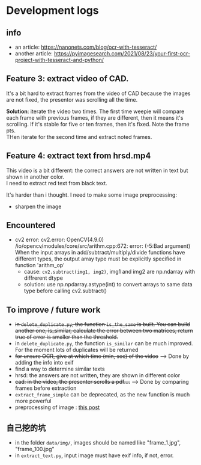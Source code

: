 # Development logs

## info
- an article: https://nanonets.com/blog/ocr-with-tesseract/
- another article: https://pyimagesearch.com/2021/08/23/your-first-ocr-project-with-tesseract-and-python/


## Feature 3: extract video of CAD.
It's a bit hard to extract frames from the video of CAD because the images are not fixed, the presentor was scrolling all the time.  

__Solution__: iterate the video two times. The first time weepie will compare each frame with previous frames, if they are different, then it means it's scrolling. If it's stable for five or ten frames, then it's fixed. Note the frame pts.  
THen iterate for the second time and extract noted frames.


## Feature 4: extract text from hrsd.mp4
This video is a bit different: the correct answers are not written in text but shown in another color.  
I need to extract red text from black text.

It's harder than i thought. I need to make some image preprocessing:
- sharpen the image


## Encountered
- cv2 error: cv2.error: OpenCV(4.9.0) /io/opencv/modules/core/src/arithm.cpp:672: error: (-5:Bad argument) When the input arrays in add/subtract/multiply/divide functions have different types, the output array type must be explicitly specified in function 'arithm_op'
  - cause: `cv2.subtract(img1, img2)`, img1 and img2 are np.ndarray with diffrerent dtype
  - solution: use np.npdarray.astype(int) to convert arrays to same data type before calling cv2.subtract()


## To improve / future work
- ~~in `delete_duplicate.py`, the function `is_the_same` is built. You can build another one, is_similar, calculate the error between two matrices, return true of error is smaller than the threshold.~~
- in `delete_duplicate.py`, the function `is_similar` can be much improved. For the moment lots of duplicates will be returned
- ~~for unsure OCR, give at which time (min, sec) of the video~~ --> Done by adding the info into exif
- find a way to determine similar texts
- hrsd: the answers are not written, they are shown in different color
- ~~cad: in the video, the presenter scrolls a pdf....~~ --> Done by comparing frames before extraction 
- `extract_frame_simple` can be deprecated, as the new function is much more powerful
- preprocessing of image : [this post](https://stackoverflow.com/questions/37745519/use-pytesseract-ocr-to-recognize-text-from-an-image)

## 自己挖的坑
- in the folder `data/img/`, images should be named like "frame_1.jpg", "frame_100.jpg"
- in `extract_text.py`, input image must have exif info, if not, error.


